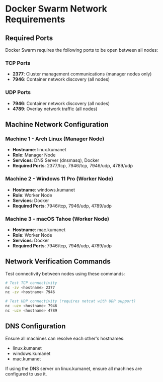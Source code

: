# Docker Swarm Network Requirements

## Required Ports

Docker Swarm requires the following ports to be open between all nodes:

### TCP Ports
- **2377**: Cluster management communications (manager nodes only)
- **7946**: Container network discovery (all nodes)

### UDP Ports
- **7946**: Container network discovery (all nodes)
- **4789**: Overlay network traffic (all nodes)

## Machine Network Configuration

### Machine 1 - Arch Linux (Manager Node)
- **Hostname**: linux.kumanet
- **Role**: Manager Node
- **Services**: DNS Server (dnsmasq), Docker
- **Required Ports**: 2377/tcp, 7946/tcp, 7946/udp, 4789/udp

### Machine 2 - Windows 11 Pro (Worker Node)
- **Hostname**: windows.kumanet
- **Role**: Worker Node
- **Services**: Docker
- **Required Ports**: 7946/tcp, 7946/udp, 4789/udp

### Machine 3 - macOS Tahoe (Worker Node)
- **Hostname**: mac.kumanet
- **Role**: Worker Node
- **Services**: Docker
- **Required Ports**: 7946/tcp, 7946/udp, 4789/udp

## Network Verification Commands

Test connectivity between nodes using these commands:

```bash
# Test TCP connectivity
nc -zv <hostname> 2377
nc -zv <hostname> 7946

# Test UDP connectivity (requires netcat with UDP support)
nc -uzv <hostname> 7946
nc -uzv <hostname> 4789
```

## DNS Configuration

Ensure all machines can resolve each other's hostnames:
- linux.kumanet
- windows.kumanet
- mac.kumanet

If using the DNS server on linux.kumanet, ensure all machines are configured to use it.